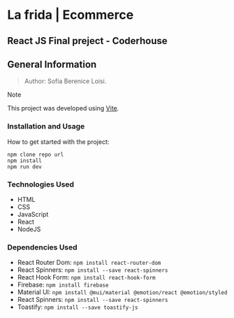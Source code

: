 # La frida | Ecommerce
## React JS Final preject - Coderhouse

## General Information
> Author: Sofía Berenice Loisi.

> [!NOTE]
> This project was developed using [Vite](https://vitejs.dev/).

### Installation and Usage
How to get started with the project:
```
npm clone repo url
npm install
npm run dev
```

### Technologies Used
- HTML
- CSS
- JavaScript
- React
- NodeJS

### Dependencies Used
- React Router Dom: ``` npm install react-router-dom ```
- React Spinners: ``` npm install --save react-spinners ```
- React Hook Form: ``` npm install react-hook-form ```
- Firebase: ``` npm install firebase ```
- Material UI: ``` npm install @mui/material @emotion/react @emotion/styled ```
- React Spinners: ``` npm install --save react-spinners ```
- Toastify: ``` npm install --save toastify-js ```
